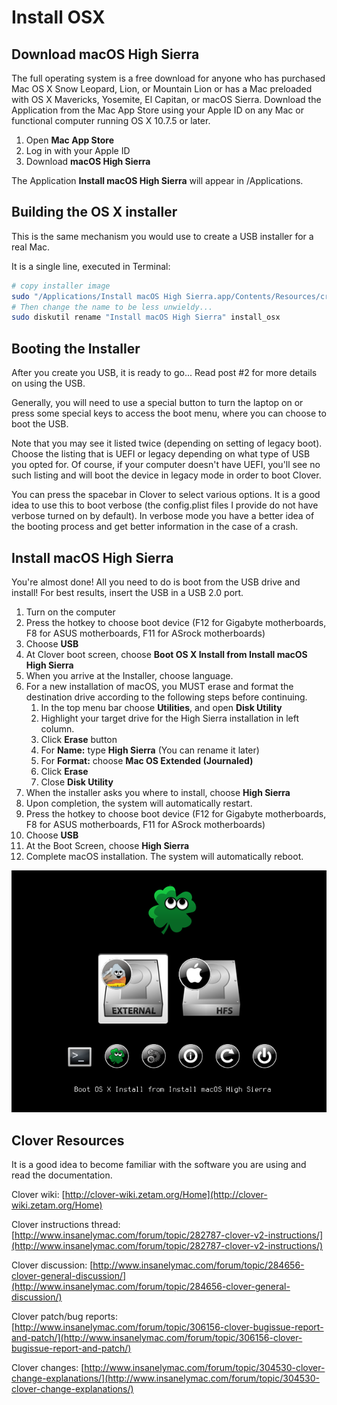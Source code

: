 # Install OSX

## **Download macOS High Sierra**

The full operating system is a free download for anyone who has purchased Mac OS X Snow Leopard, Lion, or Mountain Lion or has a Mac preloaded with OS X Mavericks, Yosemite, El Capitan, or macOS Sierra. Download the Application from the Mac App Store using your Apple ID on any Mac or functional computer running OS X 10.7.5 or later.

1. Open **Mac App Store**
2. Log in with your Apple ID
3. Download **macOS High Sierra**

The Application **Install macOS High Sierra** will appear in /Applications.

## **Building the OS X installer**

This is the same mechanism you would use to create a USB installer for a real Mac.  
  
It is a single line, executed in Terminal:

```bash
# copy installer image
sudo "/Applications/Install macOS High Sierra.app/Contents/Resources/createinstallmedia" --volume  /Volumes/install_osx --nointeraction
# Then change the name to be less unwieldy...
sudo diskutil rename "Install macOS High Sierra" install_osx
```



## **Booting the Installer**

After you create you USB, it is ready to go... Read post \#2 for more details on using the USB.  
  
Generally, you will need to use a special button to turn the laptop on or press some special keys to access the boot menu, where you can choose to boot the USB.

Note that you may see it listed twice \(depending on setting of legacy boot\). Choose the listing that is UEFI or legacy depending on what type of USB you opted for. Of course, if your computer doesn't have UEFI, you'll see no such listing and will boot the device in legacy mode in order to boot Clover.  
  
You can press the spacebar in Clover to select various options. It is a good idea to use this to boot verbose \(the config.plist files I provide do not have verbose turned on by default\). In verbose mode you have a better idea of the booting process and get better information in the case of a crash.

## **Install macOS High Sierra**

You're almost done! All you need to do is boot from the USB drive and install! For best results, insert the USB in a USB 2.0 port.

1. Turn on the computer
2. Press the hotkey to choose boot device \(F12 for Gigabyte motherboards, F8 for ASUS motherboards, F11 for ASrock motherboards\)
3. Choose **USB** 
4. At Clover boot screen, choose **Boot OS X Install from Install macOS High Sierra** 
5. When you arrive at the Installer, choose language.
6. For a new installation of macOS, you MUST erase and format the destination drive according to the following steps before continuing.
   1. In the top menu bar choose **Utilities**, and open **Disk Utility**
   2. Highlight your target drive for the High Sierra installation in left column.
   3. Click **Erase** button
   4. For **Name:** type **High Sierra** \(You can rename it later\)
   5. For **Format:** choose **Mac OS Extended \(Journaled\)**
   6. Click **Erase**
   7. Close **Disk Utility**
7. When the installer asks you where to install, choose **High Sierra**
8. Upon completion, the system will automatically restart.
9. Press the hotkey to choose boot device \(F12 for Gigabyte motherboards, F8 for ASUS motherboards, F11 for ASrock motherboards\)
10. Choose **USB**
11. At the Boot Screen, choose **High Sierra**
12. Complete macOS installation. The system will automatically reboot.

![](../.gitbook/assets/screenshot0.png)

##  **Clover Resources**

It is a good idea to become familiar with the software you are using and read the documentation.  
  
Clover wiki: [http://clover-wiki.zetam.org/Home](http://clover-wiki.zetam.org/Home)  
  
Clover instructions thread: [http://www.insanelymac.com/forum/topic/282787-clover-v2-instructions/](http://www.insanelymac.com/forum/topic/282787-clover-v2-instructions/)  
  
Clover discussion: [http://www.insanelymac.com/forum/topic/284656-clover-general-discussion/](http://www.insanelymac.com/forum/topic/284656-clover-general-discussion/)  
  
Clover patch/bug reports: [http://www.insanelymac.com/forum/topic/306156-clover-bugissue-report-and-patch/](http://www.insanelymac.com/forum/topic/306156-clover-bugissue-report-and-patch/)  
  
Clover changes: [http://www.insanelymac.com/forum/topic/304530-clover-change-explanations/](http://www.insanelymac.com/forum/topic/304530-clover-change-explanations/)



